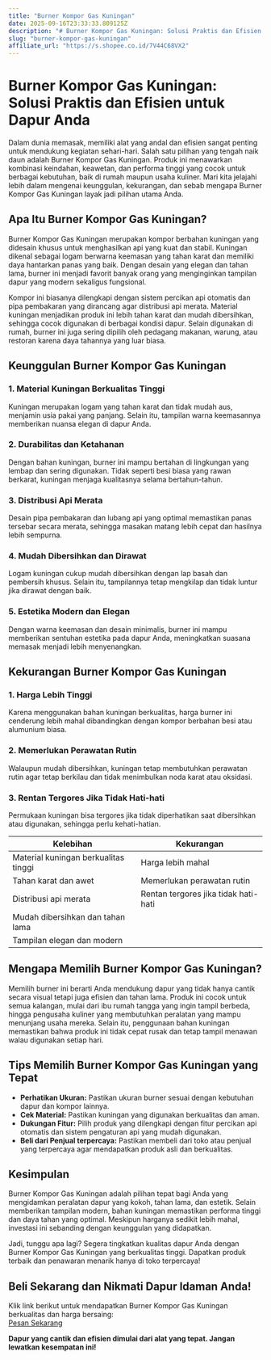 ```yaml
---
title: "Burner Kompor Gas Kuningan"
date: 2025-09-16T23:33:33.809125Z
description: "# Burner Kompor Gas Kuningan: Solusi Praktis dan Efisien untuk Dapur Anda..."
slug: "burner-kompor-gas-kuningan"
affiliate_url: "https://s.shopee.co.id/7V44C68VX2"
---
```

# Burner Kompor Gas Kuningan: Solusi Praktis dan Efisien untuk Dapur Anda

Dalam dunia memasak, memiliki alat yang andal dan efisien sangat penting untuk mendukung kegiatan sehari-hari. Salah satu pilihan yang tengah naik daun adalah Burner Kompor Gas Kuningan. Produk ini menawarkan kombinasi keindahan, keawetan, dan performa tinggi yang cocok untuk berbagai kebutuhan, baik di rumah maupun usaha kuliner. Mari kita jelajahi lebih dalam mengenai keunggulan, kekurangan, dan sebab mengapa Burner Kompor Gas Kuningan layak jadi pilihan utama Anda.

## Apa Itu Burner Kompor Gas Kuningan?

Burner Kompor Gas Kuningan merupakan kompor berbahan kuningan yang didesain khusus untuk menghasilkan api yang kuat dan stabil. Kuningan dikenal sebagai logam berwarna keemasan yang tahan karat dan memiliki daya hantarkan panas yang baik. Dengan desain yang elegan dan tahan lama, burner ini menjadi favorit banyak orang yang menginginkan tampilan dapur yang modern sekaligus fungsional.

Kompor ini biasanya dilengkapi dengan sistem percikan api otomatis dan pipa pembakaran yang dirancang agar distribusi api merata. Material kuningan menjadikan produk ini lebih tahan karat dan mudah dibersihkan, sehingga cocok digunakan di berbagai kondisi dapur. Selain digunakan di rumah, burner ini juga sering dipilih oleh pedagang makanan, warung, atau restoran karena daya tahannya yang luar biasa.

## Keunggulan Burner Kompor Gas Kuningan

### 1. Material Kuningan Berkualitas Tinggi
Kuningan merupakan logam yang tahan karat dan tidak mudah aus, menjamin usia pakai yang panjang. Selain itu, tampilan warna keemasannya memberikan nuansa elegan di dapur Anda.

### 2. Durabilitas dan Ketahanan
Dengan bahan kuningan, burner ini mampu bertahan di lingkungan yang lembap dan sering digunakan. Tidak seperti besi biasa yang rawan berkarat, kuningan menjaga kualitasnya selama bertahun-tahun.

### 3. Distribusi Api Merata
Desain pipa pembakaran dan lubang api yang optimal memastikan panas tersebar secara merata, sehingga masakan matang lebih cepat dan hasilnya lebih sempurna.

### 4. Mudah Dibersihkan dan Dirawat
Logam kuningan cukup mudah dibersihkan dengan lap basah dan pembersih khusus. Selain itu, tampilannya tetap mengkilap dan tidak luntur jika dirawat dengan baik.

### 5. Estetika Modern dan Elegan
Dengan warna keemasan dan desain minimalis, burner ini mampu memberikan sentuhan estetika pada dapur Anda, meningkatkan suasana memasak menjadi lebih menyenangkan.

## Kekurangan Burner Kompor Gas Kuningan

### 1. Harga Lebih Tinggi
Karena menggunakan bahan kuningan berkualitas, harga burner ini cenderung lebih mahal dibandingkan dengan kompor berbahan besi atau alumunium biasa.

### 2. Memerlukan Perawatan Rutin
Walaupun mudah dibersihkan, kuningan tetap membutuhkan perawatan rutin agar tetap berkilau dan tidak menimbulkan noda karat atau oksidasi.

### 3. Rentan Tergores Jika Tidak Hati-hati
Permukaan kuningan bisa tergores jika tidak diperhatikan saat dibersihkan atau digunakan, sehingga perlu kehati-hatian.

| Kelebihan                         | Kekurangan                            |
|-----------------------------------|----------------------------------------|
| Material kuningan berkualitas tinggi | Harga lebih mahal                    |
| Tahan karat dan awet             | Memerlukan perawatan rutin       |
| Distribusi api merata             | Rentan tergores jika tidak hati-hati |
| Mudah dibersihkan dan tahan lama |                                         |
| Tampilan elegan dan modern       |                                         |

## Mengapa Memilih Burner Kompor Gas Kuningan?

Memilih burner ini berarti Anda mendukung dapur yang tidak hanya cantik secara visual tetapi juga efisien dan tahan lama. Produk ini cocok untuk semua kalangan, mulai dari ibu rumah tangga yang ingin tampil berbeda, hingga pengusaha kuliner yang membutuhkan peralatan yang mampu menunjang usaha mereka. Selain itu, penggunaan bahan kuningan memastikan bahwa produk ini tidak cepat rusak dan tetap tampil menawan walau digunakan setiap hari.

## Tips Memilih Burner Kompor Gas Kuningan yang Tepat

- **Perhatikan Ukuran:** Pastikan ukuran burner sesuai dengan kebutuhan dapur dan kompor lainnya.
- **Cek Material:** Pastikan kuningan yang digunakan berkualitas dan aman.
- **Dukungan Fitur:** Pilih produk yang dilengkapi dengan fitur percikan api otomatis dan sistem pengaturan api yang mudah digunakan.
- **Beli dari Penjual terpercaya:** Pastikan membeli dari toko atau penjual yang terpercaya agar mendapatkan produk asli dan berkualitas.

## Kesimpulan

Burner Kompor Gas Kuningan adalah pilihan tepat bagi Anda yang mengidamkan peralatan dapur yang kokoh, tahan lama, dan estetik. Selain memberikan tampilan modern, bahan kuningan memastikan performa tinggi dan daya tahan yang optimal. Meskipun harganya sedikit lebih mahal, investasi ini sebanding dengan keunggulan yang didapatkan.

Jadi, tunggu apa lagi? Segera tingkatkan kualitas dapur Anda dengan Burner Kompor Gas Kuningan yang berkualitas tinggi. Dapatkan produk terbaik dan penawaran menarik hanya di toko terpercaya!

## Beli Sekarang dan Nikmati Dapur Idaman Anda!

Klik link berikut untuk mendapatkan Burner Kompor Gas Kuningan berkualitas dan harga bersaing:  
[Pesan Sekarang](https://s.shopee.co.id/7V44C68VX2)

**Dapur yang cantik dan efisien dimulai dari alat yang tepat. Jangan lewatkan kesempatan ini!**